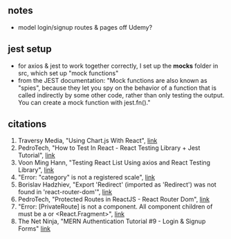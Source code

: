 ## notes
- model login/signup routes & pages off Udemy? 

## jest setup 
- for axios & jest to work together correctly, I set up the __mocks__ folder in src, which set up "mock functions" 
- from the JEST documentation: "Mock functions are also known as "spies", because they let you spy on the behavior of a function that is called indirectly by some other code, rather than only testing the output. You can create a mock function with jest.fn()."

## citations 
1. Traversy Media, "Using Chart.js With React", [link](https://www.youtube.com/watch?v=Ly-9VTXJlnA)
2. PedroTech, "How to Test In React - React Testing Library + Jest Tutorial", [link](https://www.youtube.com/watch?v=Vp_76zdHkV8)
3. Voon Ming Hann, "Testing React List Using axios and React Testing Library", [link](https://betterprogramming.pub/testing-react-list-using-axios-and-react-testing-library-d000eebf3413)
4. "Error: "category" is not a registered scale", [link](https://stackoverflow.com/questions/67727603/error-category-is-not-a-registered-scale)
5. Borislav Hadzhiev, "Export 'Redirect' (imported as 'Redirect') was not found in 'react-router-dom'", [link](https://bobbyhadz.com/blog/react-export-redirect-was-not-found-in-react-router-dom#:~:text=To%20solve%20the%20error%20%22export,current%20location%20when%20it's%20rendered.&text=Copied!)
6. PedroTech, "Protected Routes in ReactJS - React Router Dom", [link](https://www.youtube.com/watch?v=qnH5KNtRYEI&t=610s)
7. "Error: [PrivateRoute] is not a <Route> component. All component children of <Routes> must be a <Route> or <React.Fragment>", [link](https://stackoverflow.com/questions/69864165/error-privateroute-is-not-a-route-component-all-component-children-of-rou)
8. The Net Ninja, "MERN Authentication Tutorial #9 - Login & Signup Forms" [link](https://www.youtube.com/watch?v=VfReCe0nWOo&list=PL4cUxeGkcC9g8OhpOZxNdhXggFz2lOuCT&index=9)